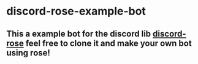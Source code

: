 # discord-rose-example-bot

## This a example bot for the discord lib [discord-rose](https://npmjs.com/discord-rose) feel free to clone it and make your own bot using rose!
